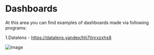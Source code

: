 # Dashboards
At this area you can find examples of dashboards made via following programs:

1.Datalens - https://datalens.yandex/hh7tinrxzxhs8

![image](https://github.com/kioneta/Dashboards/assets/110675077/dbbc04b2-a6b2-48d7-beb1-3c2914dcba69)

